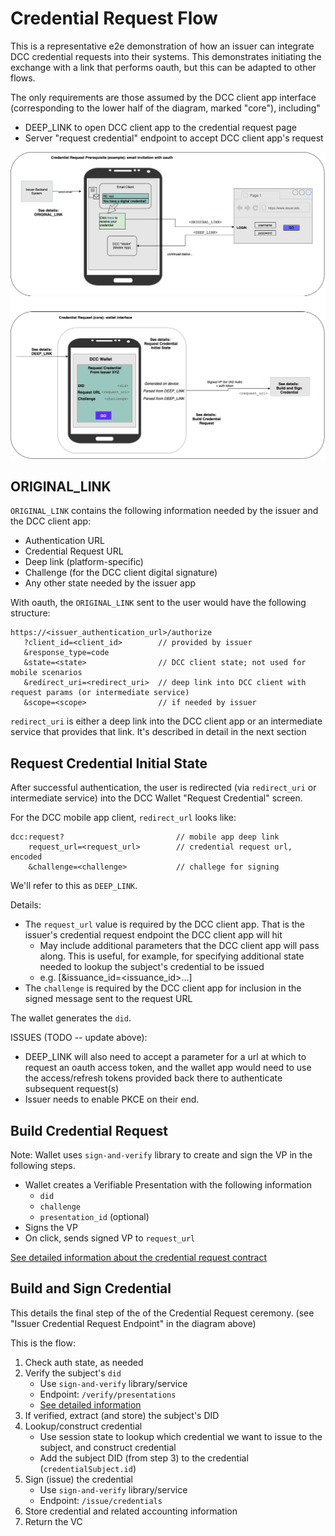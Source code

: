 # Credential Request Flow

This is a representative e2e demonstration of how an issuer can integrate DCC credential requests into their systems. This demonstrates initiating the exchange with a link that performs oauth, but this can be adapted to other flows.

The only requirements are those assumed by the DCC client app interface (corresponding to the lower half of the diagram, marked "core"), including"
- DEEP_LINK to open DCC client app to the credential request page
- Server "request credential" endpoint to accept DCC client app's request

![](cred_request_cropped.png)

## ORIGINAL_LINK

`ORIGINAL_LINK` contains the following information needed by the issuer and the DCC client app:
- Authentication URL
- Credential Request URL
- Deep link (platform-specific)
- Challenge (for the DCC client digital signature)
- Any other state needed by the issuer app

With oauth, the `ORIGINAL_LINK` sent to the user would have the following structure:

```
https://<issuer_authentication_url>/authorize
   ?client_id=<client_id>        // provided by issuer
   &response_type=code
   &state=<state>                // DCC client state; not used for mobile scenarios
   &redirect_uri=<redirect_uri>  // deep link into DCC client with request params (or intermediate service)
   &scope=<scope>                // if needed by issuer
```

`redirect_uri` is either a deep link into the DCC client app or an intermediate service that provides that link. It's described in detail in the next section

## Request Credential Initial State

After successful authentication, the user is redirected (via `redirect_uri` or intermediate service) into the DCC Wallet "Request Credential" screen. 

For the DCC mobile app client, `redirect_url` looks like:

```
dcc:request?                         // mobile app deep link
    request_url=<request_url>        // credential request url, encoded
    &challenge=<challenge>           // challege for signing
```

We'll refer to this as `DEEP_LINK`. 

Details:
- The `request_url` value is required by the DCC client app. That is the issuer's credential request endpoint the DCC client app will hit
    - May include additional parameters that the DCC client app will pass along. This is useful, for example, for specifying additional state needed to lookup the subject's credential to be issued 
    - e.g. [&issuance_id=<issuance_id>...]
- The `challenge` is required by the DCC client app for inclusion in the signed message sent to the request URL

The wallet generates the `did`.

ISSUES (TODO -- update above):
- DEEP_LINK will also need to accept a parameter for a url at which to request an oauth access token, and the wallet app would need to use the access/refresh tokens provided back there to authenticate subsequent request(s)
- Issuer needs to enable PKCE on their end.

## Build Credential Request

Note: Wallet uses `sign-and-verify` library to create and sign the VP in the following steps.

- Wallet creates a Verifiable Presentation with the following information
  - `did`
  - `challenge`
  - `presentation_id` (optional)
- Signs the VP
- On click, sends signed VP to `request_url`

[See detailed information about the credential request contract](https://github.com/digitalcredentials/sign-and-verify/blob/master/README.md#requesting-credentials)


## Build and Sign Credential

This details the final step of the of the Credential Request ceremony. (see "Issuer Credential Request Endpoint" in the diagram above)

This is the flow:
1. Check auth state, as needed
2. Verify the subject's `did`
    - Use `sign-and-verify` library/service
    - Endpoint: `/verify/presentations`
    - [See detailed information](https://github.com/digitalcredentials/sign-and-verify/blob/master/README.md#credential-requests-and-did-verification)
3. If verified, extract (and store) the subject's DID
4. Lookup/construct credential
    - Use session state to lookup which credential we want to issue to the subject, and construct credential
    - Add the subject DID (from step 3) to the credential (`credentialSubject.id`)
5. Sign (issue) the credential 
    - Use `sign-and-verify` library/service
    - Endpoint: `/issue/credentials`
6. Store credential and related accounting information
7. Return the VC

